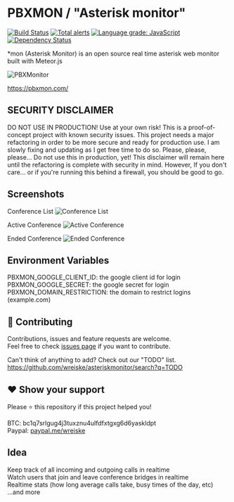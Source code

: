 # PBXMON / "Asterisk monitor"
[![Build Status](https://travis-ci.org/wreiske/asteriskmonitor.svg?branch=master)](https://travis-ci.org/wreiske/asteriskmonitor)
[![Total alerts](https://img.shields.io/lgtm/alerts/g/wreiske/asteriskmonitor.svg?logo=lgtm&logoWidth=18)](https://lgtm.com/projects/g/wreiske/asteriskmonitor/alerts/)
[![Language grade: JavaScript](https://img.shields.io/lgtm/grade/javascript/g/wreiske/asteriskmonitor.svg?logo=lgtm&logoWidth=18)](https://lgtm.com/projects/g/wreiske/asteriskmonitor/context:javascript)
[![Dependency Status](https://david-dm.org/wreiske/asteriskmonitor.svg)](https://david-dm.org/wreiske/asteriskmonitor)

*mon (Asterisk Monitor) is an open source real time asterisk web monitor built with Meteor.js

![PBXMonitor](https://raw.githubusercontent.com/wreiske/asteriskmonitor/master/public/images/400x200.png)

https://pbxmon.com/

## SECURITY DISCLAIMER

DO NOT USE IN PRODUCTION! Use at your own risk! This is a proof-of-concept project with known security issues. This project needs a major refactoring in order to be more secure and ready for production use. I am slowly fixing and updating as I get free time to do so. Please, please, please... Do not use this in production, yet! This disclaimer will remain here until the refactoring is complete with security in mind. However, If you don't care... or if you're running this behind a firewall, you should be good to go.

## Screenshots
Conference List
![Conference List](https://i.imgur.com/w57YZn2.png)

Active Conference
![Active Conference](https://i.imgur.com/FToOzVi.png)

Ended Conference
![Ended Conference](https://i.imgur.com/RipwAE6.png)


## Environment Variables

PBXMON_GOOGLE_CLIENT_ID: the google client id for login
PBXMON_GOOGLE_SECRET: the google secret for login
PBXMON_DOMAIN_RESTRICTION: the domain to restrict logins (example.com)

## 🤝 Contributing

Contributions, issues and feature requests are welcome.<br />
Feel free to check [issues page](https://github.com/wreiske/asteriskmonitor/issues) if you want to contribute.

Can't think of anything to add? Check out our "TODO" list.
https://github.com/wreiske/asteriskmonitor/search?q=TODO

## ❤ Show your support

Please ⭐️ this repository if this project helped you!

BTC: bc1q7srlgug4j3tuxznu4ulfdfxtgxg6d6yaskldpt<br />
Paypal: [paypal.me/wreiske](https://paypal.me/wreiske)

## Idea
Keep track of all incoming and outgoing calls in realtime<br />
Watch users that join and leave conference bridges in realtime<br />
Realtime stats (how long average calls take, busy times of the day, etc)<br />
...and more
